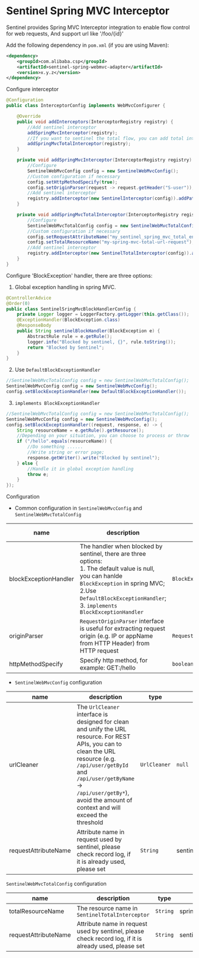 # Sentinel Spring MVC Interceptor

Sentinel provides Spring MVC Interceptor integration to enable flow control for web requests, And support url like '/foo/{id}'

Add the following dependency in `pom.xml` (if you are using Maven):

```xml
<dependency>
    <groupId>com.alibaba.csp</groupId>
    <artifactId>sentinel-spring-webmvc-adapter</artifactId>
    <version>x.y.z</version>
</dependency>
```

Configure interceptor

```java
@Configuration
public class InterceptorConfig implements WebMvcConfigurer {

    @Override
    public void addInterceptors(InterceptorRegistry registry) {
        //Add sentinel interceptor
        addSpringMvcInterceptor(registry);
        //If you want to sentinel the total flow, you can add total interceptor
        addSpringMvcTotalInterceptor(registry);
    }

    private void addSpringMvcInterceptor(InterceptorRegistry registry) {
        //Configure
        SentinelWebMvcConfig config = new SentinelWebMvcConfig();
        //Custom configuration if necessary
        config.setHttpMethodSpecify(true);
        config.setOriginParser(request -> request.getHeader("S-user"));
        //Add sentinel interceptor
        registry.addInterceptor(new SentinelInterceptor(config)).addPathPatterns("/**");
    }

    private void addSpringMvcTotalInterceptor(InterceptorRegistry registry) {
        //Configure
        SentinelWebMvcTotalConfig config = new SentinelWebMvcTotalConfig();
        //Custom configuration if necessary
        config.setRequestAttributeName("my_sentinel_spring_mvc_total_entity_container");
        config.setTotalResourceName("my-spring-mvc-total-url-request");
        //Add sentinel interceptor
        registry.addInterceptor(new SentinelTotalInterceptor(config)).addPathPatterns("/**");
    }
}
```

Configure 'BlockException' handler, there are three options:
1. Global exception handling in spring MVC. <Recommend>
```java
@ControllerAdvice
@Order(0)
public class SentinelSringMvcBlockHandlerConfig {
    private Logger logger = LoggerFactory.getLogger(this.getClass());
    @ExceptionHandler(BlockException.class)
    @ResponseBody
    public String sentinelBlockHandler(BlockException e) {
        AbstractRule rule = e.getRule();
        logger.info("Blocked by sentinel, {}", rule.toString());
        return "Blocked by Sentinel";
    }
}

```
2. Use `DefaultBlockExceptionHandler`
```java
//SentinelWebMvcTotalConfig config = new SentinelWebMvcTotalConfig();
SentinelWebMvcConfig config = new SentinelWebMvcConfig();
config.setBlockExceptionHandler(new DefaultBlockExceptionHandler());
```
3. `implements BlockExceptionHandler`
```java
//SentinelWebMvcTotalConfig config = new SentinelWebMvcTotalConfig();
SentinelWebMvcConfig config = new SentinelWebMvcConfig();
config.setBlockExceptionHandler((request, response, e) -> {
    String resourceName = e.getRule().getResource();
    //Depending on your situation, you can choose to process or throw
    if ("/hello".equals(resourceName)) {
        //Do something ......
        //Write string or error page;
        response.getWriter().write("Blocked by sentinel");
    } else {
        //Handle it in global exception handling
        throw e;
    }
});
```

Configuration
- Common configuration in `SentinelWebMvcConfig` and `SentinelWebMvcTotalConfig`

| name | description | type | default value |
|------|------------|------|-------|
| blockExceptionHandler | The handler when blocked by sentinel, there are three options:<br/>1. The default value is null, you can hanlde `BlockException` in spring MVC;<br/>2.Use `DefaultBlockExceptionHandler`;<br/>3. `implements BlockExceptionHandler`  | `BlockExceptionHandler` | `null` |
| originParser | `RequestOriginParser` interface is useful for extracting request origin (e.g. IP or appName from HTTP Header) from HTTP request | `RequestOriginParser` | `null` |
| httpMethodSpecify | Specify http method, for example: GET:/hello | `boolean` | `false` |

- `SentinelWebMvcConfig` configuration

| name | description | type | default value |
|------|------------|------|-------|
| urlCleaner | The `UrlCleaner` interface is designed for clean and unify the URL resource. For REST APIs, you can to clean the URL resource (e.g. `/api/user/getById` and `/api/user/getByName` -> `/api/user/getBy*`), avoid the amount of context and will exceed the threshold | `UrlCleaner` | `null` |
| requestAttributeName | Attribute name in request used by sentinel, please check record log, if it is already used, please set | `String` | sentinel_spring_mvc_entity_container |


`SentinelWebMvcTotalConfig` configuration

| name | description | type | default value |
|------|------------|------|-------|
| totalResourceName | The resource name in `SentinelTotalInterceptor` | `String` | spring-mvc-total-url-request |
| requestAttributeName | Attribute name in request used by sentinel, please check record log, if it is already used, please set | `String` | sentinel_spring_mvc_total_entity_container |

